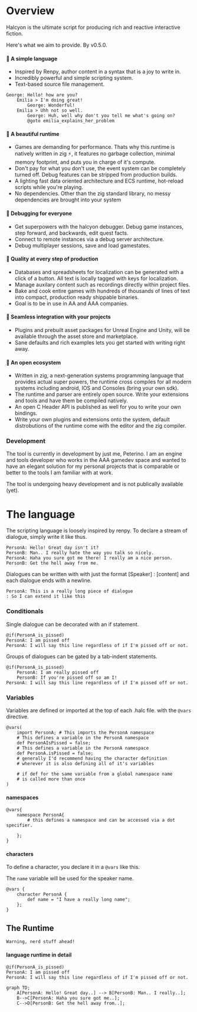 # Overview 

Halcyon is the ultimate script for producing rich and reactive interactive fiction.


Here's what we aim to provide. By v0.5.0.

#### 📜 A simple language

- Inspired by Renpy, author content in a syntax that is a joy to write in.
- Incredibly powerful and simple scripting system.
- Text-based source file management.

```
George: Hello! how are you?
    Emilia > I'm doing great!
        George: Wonderful!
    Emilia > Uhh not so well.
        George: Huh, well why don't you tell me what's going on?
        @goto emilia_explains_her_problem
```

#### 📜 A beautiful runtime

- Games are demanding for performance. Thats why this runtime is natively written in zig ⚡, it features no garbage collection, minimal memory footprint, and puts you in charge of it's compute.
- Don't pay for what you don't use, the event system can be completely turned off.  Debug features can be stripped from production builds.
- A lighting fast data oriented architecture and ECS runtime, hot-reload scripts while you're playing.
- No dependencies. Other than the zig standard library, no messy dependencies are brought into your system

#### 📜 Debugging for everyone

- Get superpowers with the halcyon debugger. Debug game instances, step forward, and backwards, edit quest facts.
- Connect to remote instances via a debug server architecture.
- Debug multiplayer sessions, save and load gamestates.

#### 📜 Quality at every step of production
- Databases and spreadsheets for localization can be generated with a click of a button. All text is locally tagged with keys for localization.
- Manage auxilary content such as recordings directly within project files.
- Bake and cook entire games with hundreds of thousands of lines of text into compact, production ready shippable binaries.
- Goal is to be in use in AA and AAA companies.

#### 📜 Seamless integration with your projects

- Plugins and prebuilt asset packages for Unreal Engine and Unity, will be available through the asset store and marketplace.
- Sane defaults and rich examples lets you get started with writing right away.

#### 📜 An open ecosystem

- Written in zig, a next-generation systems programming language that provides actual super powers, the runtime cross compiles for all modern systems including android, IOS and Consoles (bring your own sdk).
- The runtime and parser are entirely open source. Write your extensions and tools and have them be compiled natively.
- An open C Header API is published as well for you to write your own bindings.
- Write your own plugins and extensions onto the system, default distrobutions of the runtime come with the editor and the zig compiler.

### Development

The tool is currently in development by just me, Peterino. I am an engine and tools developer who works in the AAA gamedev space and wanted to have an elegant solution for my personal projects that is comparable or better to the tools I am familiar with at work.

The tool is undergoing heavy development and is not publically available (yet).

# The language

The scripting language is loosely inspired by renpy. To declare a stream of dialogue, simply write it like thus.

```
PersonA: Hello! Great day isn't it?
PersonB: Man.. I really hate the way you talk so nicely.
PersonA: Haha you sure got me there! I really am a nice person.
PersonB: Get the hell away from me.
```


Dialogues can be written with with just the format \[Speaker\] : \[content\]
and each dialogue ends with a newline.

```
PersonA: This is a really long piece of dialogue 
: So I can extend it like this
```

### Conditionals

Single dialogue can be decorated with an if statement.

```
@if(PersonA_is_pissed)
PersonA: I am pissed off
PersonA: I will say this line regardless of if I'm pissed off or not.
```

Groups of dialogues can be gated by a tab-indent statements.

```
@if(PersonA_is_pissed)
    PersonA: I am really pissed off
    PersonB: If you're pissed off so am I!
PersonA: I will say this line regardless of if I'm pissed off or not.
```


### Variables

Variables are defined or imported at the top of each .halc file. with the `@vars` directive.

```
@vars(
    import PersonA; # This imports the PersonA namespace 
    # This defines a variable in the PersonA namespace
    def PersonAIsPissed = false; 
    # This defines a variable in the PersonA namespace
    def PersonA.isPissed = false; 
    # generally I'd recommend having the character definition 
    # wherever it is also defining all of it's variables

    # if def for the same variable from a global namespace name
    # is called more than once
)
```

#### namespaces

```
@vars{
    namespace PersonA{ 
        # this defines a namespace and can be accessed via a dot specifier.
        
    };
}
```

#### characters

To define a character, you declare it in a `@vars` like this.

The `name` variable will be used for the speaker name.

```
@vars {
    character PersonA { 
        def name = "I have a really long name"; 
    };
}
```


## The Runtime

`Warning, nerd stuff ahead!`

#### language runtime in detail

```
@if(PersonA_is_pissed)
PersonA: I am pissed off
PersonA: I will say this line regardless of if I'm pissed off or not.
```

```mermaid
graph TD;
    A[PersonA: Hello! Great day..] --> B[PersonB: Man.. I really..];
    B-->C[PersonA: Haha you sure got me..];
    C-->D[PersonB: Get the hell away from..];
```

